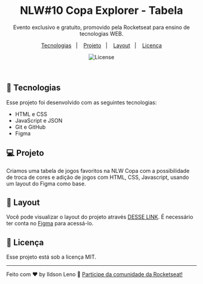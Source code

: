 <h1 align="center"> NLW#10 Copa Explorer - Tabela </h1>

<p align="center">
Evento exclusivo e gratuito, promovido pela Rocketseat para ensino de tecnologias WEB.
</p>

<p align="center">
  <a href="#-tecnologias">Tecnologias</a>&nbsp;&nbsp;&nbsp;|&nbsp;&nbsp;&nbsp;
  <a href="#-projeto">Projeto</a>&nbsp;&nbsp;&nbsp;|&nbsp;&nbsp;&nbsp;
  <a href="#-layout">Layout</a>&nbsp;&nbsp;&nbsp;|&nbsp;&nbsp;&nbsp;
  <a href="#memo-licença">Licença</a>
</p>

<p align="center">
  <img alt="License" src="https://img.shields.io/static/v1?label=license&message=MIT&color=49AA26&labelColor=000000">
</p>

<br>

## 🚀 Tecnologias

Esse projeto foi desenvolvido com as seguintes tecnologias:

- HTML e CSS
- JavaScript e JSON
- Git e GitHub
- Figma

## 💻 Projeto

Criamos uma tabela de jogos favoritos na NLW Copa com a possibilidade de troca de cores e adição de jogos com HTML, CSS, Javascript, usando um layout do Figma como base.

## 🔖 Layout

Você pode visualizar o layout do projeto através [DESSE LINK](https://www.figma.com/file/2Tr040nVDh8sNuGlwrXDmu/Calend%C3%A1rio-de-Jogos?node-id=105%3A37). É necessário ter conta no [Figma](https://figma.com) para acessá-lo.

## :memo: Licença

Esse projeto está sob a licença MIT.

---

Feito com ♥ by Ildson Leno :wave: [Participe da comunidade da Rocketseat!](https://discord.gg/rocketseat)
